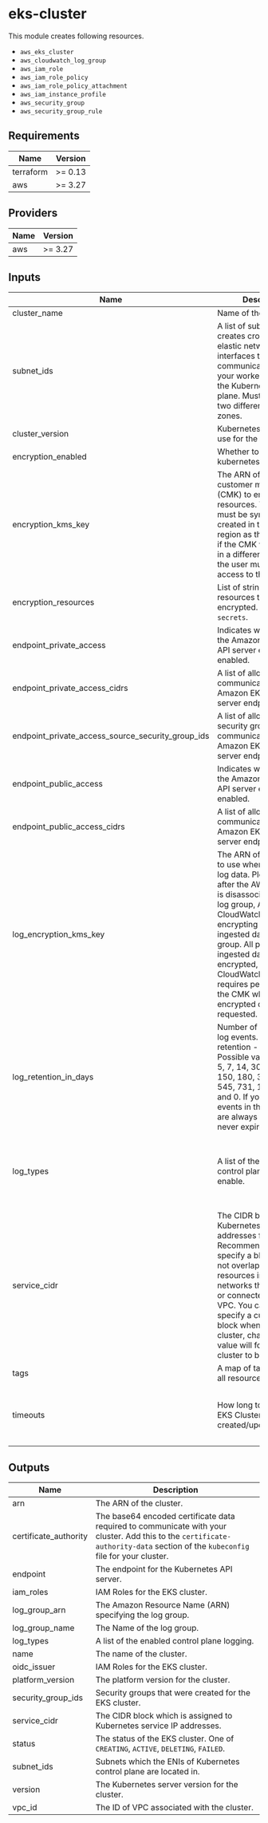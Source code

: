 # eks-cluster

This module creates following resources.

- `aws_eks_cluster`
- `aws_cloudwatch_log_group`
- `aws_iam_role`
- `aws_iam_role_policy`
- `aws_iam_role_policy_attachment`
- `aws_iam_instance_profile`
- `aws_security_group`
- `aws_security_group_rule`

<!-- BEGINNING OF PRE-COMMIT-TERRAFORM DOCS HOOK -->
## Requirements

| Name | Version |
|------|---------|
| terraform | >= 0.13 |
| aws | >= 3.27 |

## Providers

| Name | Version |
|------|---------|
| aws | >= 3.27 |

## Inputs

| Name | Description | Type | Default | Required |
|------|-------------|------|---------|:--------:|
| cluster\_name | Name of the EKS cluster. | `string` | n/a | yes |
| subnet\_ids | A list of subnets to creates cross-account elastic network interfaces to allow communication between your worker nodes and the Kubernetes control plane. Must be in at least two different availability zones. | `list(string)` | n/a | yes |
| cluster\_version | Kubernetes version to use for the EKS cluster. | `string` | `"1.19"` | no |
| encryption\_enabled | Whether to encrypt kubernetes resources. | `string` | `false` | no |
| encryption\_kms\_key | The ARN of the KMS customer master key (CMK) to encrypt resources. The CMK must be symmetric, created in the same region as the cluster, and if the CMK was created in a different account, the user must have access to the CMK. | `string` | `null` | no |
| encryption\_resources | List of strings with resources to be encrypted. Valid values: `secrets`. | `list(string)` | <pre>[<br>  "secrets"<br>]</pre> | no |
| endpoint\_private\_access | Indicates whether or not the Amazon EKS private API server endpoint is enabled. | `bool` | `true` | no |
| endpoint\_private\_access\_cidrs | A list of allowed CIDR to communicate to the Amazon EKS private API server endpoint. | `list(string)` | `[]` | no |
| endpoint\_private\_access\_source\_security\_group\_ids | A list of allowed source security group to communicate to the Amazon EKS private API server endpoint. | `list(string)` | `[]` | no |
| endpoint\_public\_access | Indicates whether or not the Amazon EKS public API server endpoint is enabled. | `bool` | `false` | no |
| endpoint\_public\_access\_cidrs | A list of allowed CIDR to communicate to the Amazon EKS public API server endpoint. | `list(string)` | <pre>[<br>  "0.0.0.0/0"<br>]</pre> | no |
| log\_encryption\_kms\_key | The ARN of the KMS Key to use when encrypting log data. Please note, after the AWS KMS CMK is disassociated from the log group, AWS CloudWatch Logs stops encrypting newly ingested data for the log group. All previously ingested data remains encrypted, and AWS CloudWatch Logs requires permissions for the CMK whenever the encrypted data is requested. | `string` | `null` | no |
| log\_retention\_in\_days | Number of days to retain log events. Default retention - 90 days. Possible values are: 1, 3, 5, 7, 14, 30, 60, 90, 120, 150, 180, 365, 400, 545, 731, 1827, 3653, and 0. If you select 0, the events in the log group are always retained and never expire. | `number` | `90` | no |
| log\_types | A list of the desired control plane logging to enable. | `list(string)` | <pre>[<br>  "api",<br>  "audit",<br>  "authenticator",<br>  "controllerManager",<br>  "scheduler"<br>]</pre> | no |
| service\_cidr | The CIDR block to assign Kubernetes service IP addresses from. Recommend that you specify a block that does not overlap with resources in other networks that are peered or connected to your VPC. You can only specify a custom CIDR block when you create a cluster, changing this value will force a new cluster to be created. | `string` | `"172.20.0.0/16"` | no |
| tags | A map of tags to add to all resources. | `map(string)` | `{}` | no |
| timeouts | How long to wait for the EKS Cluster to be created/updated/deleted. | `map(string)` | <pre>{<br>  "create": "30m",<br>  "delete": "15m",<br>  "update": "60m"<br>}</pre> | no |

## Outputs

| Name | Description |
|------|-------------|
| arn | The ARN of the cluster. |
| certificate\_authority | The base64 encoded certificate data required to communicate with your cluster. Add this to the `certificate-authority-data` section of the `kubeconfig` file for your cluster. |
| endpoint | The endpoint for the Kubernetes API server. |
| iam\_roles | IAM Roles for the EKS cluster. |
| log\_group\_arn | The Amazon Resource Name (ARN) specifying the log group. |
| log\_group\_name | The Name of the log group. |
| log\_types | A list of the enabled control plane logging. |
| name | The name of the cluster. |
| oidc\_issuer | IAM Roles for the EKS cluster. |
| platform\_version | The platform version for the cluster. |
| security\_group\_ids | Security groups that were created for the EKS cluster. |
| service\_cidr | The CIDR block which is assigned to Kubernetes service IP addresses. |
| status | The status of the EKS cluster. One of `CREATING`, `ACTIVE`, `DELETING`, `FAILED`. |
| subnet\_ids | Subnets which the ENIs of Kubernetes control plane are located in. |
| version | The Kubernetes server version for the cluster. |
| vpc\_id | The ID of VPC associated with the cluster. |

<!-- END OF PRE-COMMIT-TERRAFORM DOCS HOOK -->
